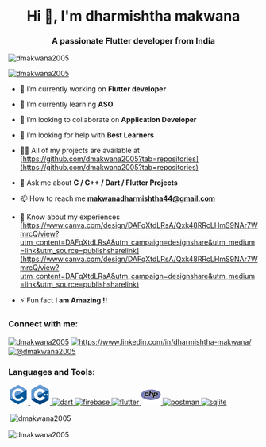 <h1 align="center">Hi 👋, I'm dharmishtha makwana</h1>
<h3 align="center">A passionate Flutter developer from India</h3>

<p align="left"> <img src="https://komarev.com/ghpvc/?username=dmakwana2005&label=Profile%20views&color=0e75b6&style=flat" alt="dmakwana2005" /> </p>

<p align="left"> <a href="https://github.com/ryo-ma/github-profile-trophy"><img src="https://github-profile-trophy.vercel.app/?username=dmakwana2005" alt="dmakwana2005" /></a> </p>

- 🔭 I’m currently working on **Flutter developer**

- 🌱 I’m currently learning **ASO**

- 👯 I’m looking to collaborate on **Application Developer**

- 🤝 I’m looking for help with **Best Learners**

- 👨‍💻 All of my projects are available at [https://github.com/dmakwana2005?tab=repositories](https://github.com/dmakwana2005?tab=repositories)

- 💬 Ask me about **C / C++ / Dart / Flutter Projects**

- 📫 How to reach me **makwanadharmishtha44@gmail.com**

- 📄 Know about my experiences [https://www.canva.com/design/DAFqXtdLRsA/Qxk48RRcLHmS9NAr7WmrcQ/view?utm_content=DAFqXtdLRsA&utm_campaign=designshare&utm_medium=link&utm_source=publishsharelink](https://www.canva.com/design/DAFqXtdLRsA/Qxk48RRcLHmS9NAr7WmrcQ/view?utm_content=DAFqXtdLRsA&utm_campaign=designshare&utm_medium=link&utm_source=publishsharelink)

- ⚡ Fun fact **I am Amazing !!**

<h3 align="left">Connect with me:</h3>
<p align="left">
<a href="https://twitter.com/dmakwana2005" target="blank"><img align="center" src="https://raw.githubusercontent.com/rahuldkjain/github-profile-readme-generator/master/src/images/icons/Social/twitter.svg" alt="dmakwana2005" height="30" width="40" /></a>
<a href="https://linkedin.com/in/https://www.linkedin.com/in/dharmishtha-makwana/" target="blank"><img align="center" src="https://raw.githubusercontent.com/rahuldkjain/github-profile-readme-generator/master/src/images/icons/Social/linked-in-alt.svg" alt="https://www.linkedin.com/in/dharmishtha-makwana/" height="30" width="40" /></a>
<a href="https://medium.com/@dmakwana2005" target="blank"><img align="center" src="https://raw.githubusercontent.com/rahuldkjain/github-profile-readme-generator/master/src/images/icons/Social/medium.svg" alt="@dmakwana2005" height="30" width="40" /></a>
</p>

<h3 align="left">Languages and Tools:</h3>
<p align="left"> <a href="https://www.cprogramming.com/" target="_blank" rel="noreferrer"> <img src="https://raw.githubusercontent.com/devicons/devicon/master/icons/c/c-original.svg" alt="c" width="40" height="40"/> </a> <a href="https://www.w3schools.com/cpp/" target="_blank" rel="noreferrer"> <img src="https://raw.githubusercontent.com/devicons/devicon/master/icons/cplusplus/cplusplus-original.svg" alt="cplusplus" width="40" height="40"/> </a> <a href="https://dart.dev" target="_blank" rel="noreferrer"> <img src="https://www.vectorlogo.zone/logos/dartlang/dartlang-icon.svg" alt="dart" width="40" height="40"/> </a> <a href="https://firebase.google.com/" target="_blank" rel="noreferrer"> <img src="https://www.vectorlogo.zone/logos/firebase/firebase-icon.svg" alt="firebase" width="40" height="40"/> </a> <a href="https://flutter.dev" target="_blank" rel="noreferrer"> <img src="https://www.vectorlogo.zone/logos/flutterio/flutterio-icon.svg" alt="flutter" width="40" height="40"/> </a> <a href="https://www.php.net" target="_blank" rel="noreferrer"> <img src="https://raw.githubusercontent.com/devicons/devicon/master/icons/php/php-original.svg" alt="php" width="40" height="40"/> </a> <a href="https://postman.com" target="_blank" rel="noreferrer"> <img src="https://www.vectorlogo.zone/logos/getpostman/getpostman-icon.svg" alt="postman" width="40" height="40"/> </a> <a href="https://www.sqlite.org/" target="_blank" rel="noreferrer"> <img src="https://www.vectorlogo.zone/logos/sqlite/sqlite-icon.svg" alt="sqlite" width="40" height="40"/> </a> </p>

<p>&nbsp;<img align="center" src="https://github-readme-stats.vercel.app/api?username=dmakwana2005&show_icons=true&locale=en" alt="dmakwana2005" /></p>

<p><img align="center" src="https://github-readme-streak-stats.herokuapp.com/?user=dmakwana2005&" alt="dmakwana2005" /></p>
